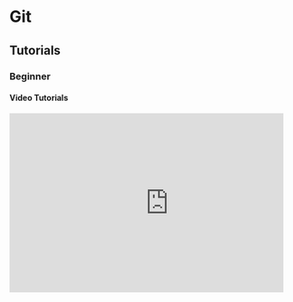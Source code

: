# Git

## Tutorials

### Beginner

#### Video Tutorials

<div class="columns">
  <div class="column">
  <iframe width="560" height="315" src="https://www.youtube.com/embed/SWYqp7iY_Tc" frameborder="0" allow="accelerometer; autoplay; encrypted-media; gyroscope; picture-in-picture" allowfullscreen></iframe>
  </div>
  <div class="column">
  </div>
</div>
